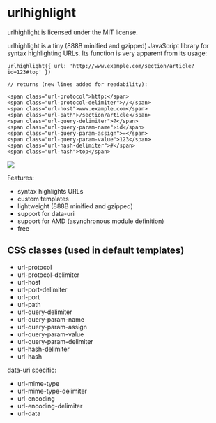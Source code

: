 urlhighlight
============

urlhighlight is licensed under the MIT license.

urlhighlight is a tiny (888B minified and gzipped) JavaScript library for syntax highlighting URLs.
Its function is very apparent from its usage:

    urlhighlight({ url: 'http://www.example.com/section/article?id=123#top' })

    // returns (new lines added for readability):

    <span class="url-protocol">http:</span>
    <span class="url-protocol-delimiter">//</span>
    <span class="url-host">www.example.com</span>
    <span class="url-path">/section/article</span>
    <span class="url-query-delimiter">?</span>
    <span class="url-query-param-name">id</span>
    <span class="url-query-param-assign">=</span>
    <span class="url-query-param-value">123</span>
    <span class="url-hash-delimiter">#</span>
    <span class="url-hash">top</span>


![](http://github.com/clientIO/urlhighlight/raw/master/screenshot.png)


Features:

- syntax highlights URLs
- custom templates
- lightweight (888B minified and gzipped)
- support for data-uri
- support for AMD (asynchronous module definition)
- free


CSS classes (used in default templates)
---------------------------------------

- url-protocol
- url-protocol-delimiter
- url-host
- url-port-delimiter
- url-port
- url-path
- url-query-delimiter
- url-query-param-name
- url-query-param-assign
- url-query-param-value
- url-query-param-delimiter
- url-hash-delimiter
- url-hash

data-uri specific:

- url-mime-type
- url-mime-type-delimiter
- url-encoding
- url-encoding-delimiter
- url-data


